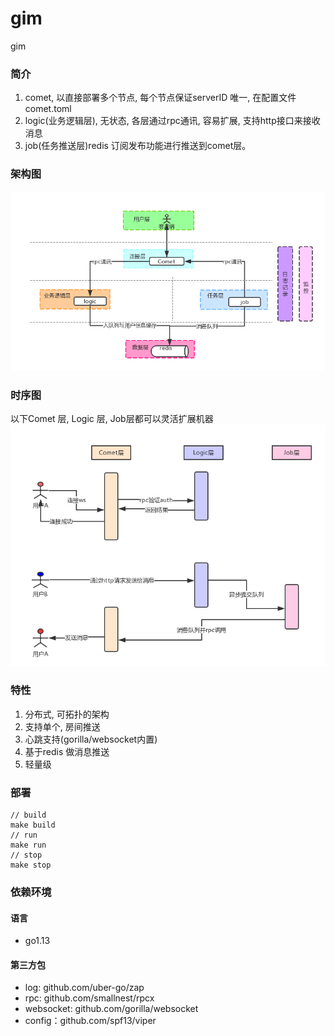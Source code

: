 # gim
gim
### 简介
1. comet, 以直接部署多个节点, 每个节点保证serverID 唯一, 在配置文件comet.toml
2. logic(业务逻辑层), 无状态, 各层通过rpc通讯, 容易扩展, 支持http接口来接收消息
3. job(任务推送层)redis 订阅发布功能进行推送到comet层。

### 架构图
![image](https://github.com/Cluas/static/blob/master/%E6%9E%B6%E6%9E%84.png?raw=true)

### 时序图
以下Comet 层, Logic 层, Job层都可以灵活扩展机器
![image](https://github.com/Cluas/static/blob/master/%E6%97%B6%E5%BA%8F.png?raw=true)

### 特性
1. 分布式, 可拓扑的架构
2. 支持单个, 房间推送
3. 心跳支持(gorilla/websocket内置)
4. 基于redis 做消息推送
5. 轻量级

### 部署
```
// build
make build
// run
make run
// stop
make stop
```
### 依赖环境
#### 语言
* go1.13
#### 第三方包
* log: github.com/uber-go/zap
* rpc: github.com/smallnest/rpcx
* websocket: github.com/gorilla/websocket
* config：github.com/spf13/viper
